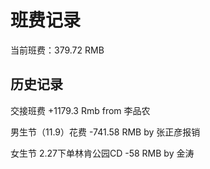 # 班费记录

当前班费：379.72 RMB 

## 历史记录
交接班费
  +1179.3 Rmb      from 李品农

男生节（11.9）花费
  -741.58 RMB      by 张正彦报销

女生节
  2.27下单林肯公园CD
  -58 RMB          by 金涛
  
